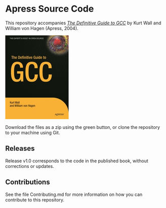 # Apress Source Code

This repository accompanies [*The Definitive Guide to GCC*](http://www.apress.com/9781590591093) by Kurt Wall and William von Hagen (Apress, 2004).

[comment]: #cover
![Cover image](9781590591093.jpg)

Download the files as a zip using the green button, or clone the repository to your machine using Git.

## Releases

Release v1.0 corresponds to the code in the published book, without corrections or updates.

## Contributions

See the file Contributing.md for more information on how you can contribute to this repository.
